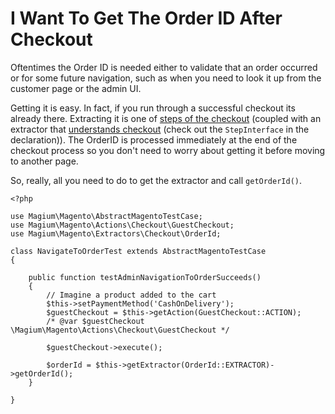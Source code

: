 # I Want To Get The Order ID After Checkout

Oftentimes the Order ID is needed either to validate that an order occurred or for some future navigation, such as when you need to look it up from the customer page or the admin UI.

Getting it is easy.  In fact, if you run through a successful checkout its already there.  Extracting it is one of [steps of the checkout](https://github.com/magium/MagiumMagento/blob/master/lib/Magento/Actions/Checkout/GuestCheckout.php) (coupled with an extractor that [understands checkout](https://github.com/magium/MagiumMagento/blob/master/lib/Magento/Extractors/Checkout/OrderId.php) (check out the `StepInterface` in the declaration)).  The OrderID is processed immediately at the end of the checkout process so you don't need to worry about getting it before moving to another page.

So, really, all you need to do to get the extractor and call `getOrderId()`.

```
<?php

use Magium\Magento\AbstractMagentoTestCase;
use Magium\Magento\Actions\Checkout\GuestCheckout;
use Magium\Magento\Extractors\Checkout\OrderId;

class NavigateToOrderTest extends AbstractMagentoTestCase
{

    public function testAdminNavigationToOrderSucceeds()
    {
        // Imagine a product added to the cart
        $this->setPaymentMethod('CashOnDelivery');
        $guestCheckout = $this->getAction(GuestCheckout::ACTION);
        /* @var $guestCheckout \Magium\Magento\Actions\Checkout\GuestCheckout */

        $guestCheckout->execute();

        $orderId = $this->getExtractor(OrderId::EXTRACTOR)->getOrderId();
    }

}

```
